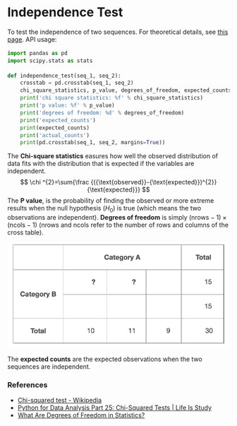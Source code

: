 # Independence Test

To test the independence of two sequences. For theoretical details, see [this page](https://en.wikipedia.org/wiki/Chi-squared_test).
API usage:
```python
import pandas as pd
import scipy.stats as stats

def independence_test(seq_1, seq_2):
    crosstab = pd.crosstab(seq_1, seq_2)
    chi_square_statistics, p_value, degrees_of_freedom, expected_counts = stats.chi2_contingency(observed=crosstab)
    print('chi square statistics: %f' % chi_square_statistics)
    print('p value: %f' % p_value)
    print('degrees of freedom: %d' % degrees_of_freedom)
    print('expected_counts')
    print(expected_counts)
    print('actual_counts')
    print(pd.crosstab(seq_1, seq_2, margins=True))
```

The **Chi-square statistics** easures how well the observed distribution of data fits with the distribution that is expected if the variables are independent.
$$
\chi ^{2}=\sum{\frac {({\text{observed}}-{\text{expected}})^{2}}{\text{expected}}}
$$
The **P value**, is the probability of finding the observed or more extreme results when the null hypothesis ($H_0$) is true (which means the two observations are independent).
**Degrees of freedom** is simply $(\text{nrows}-1)\times(\text{ncols}-1)$  (nrows and ncols refer to the number of rows and columns of the cross table).

![degrees-of-freedom](resources/degrees-of-freedom.png)

The **expected counts** are the expected observations when the two sequences are independent.

### References
- [Chi-squared test - Wikipedia](https://en.wikipedia.org/wiki/Chi-squared_test)
- [Python for Data Analysis Part 25: Chi-Squared Tests | Life Is Study](http://hamelg.blogspot.com/2015/11/python-for-data-analysis-part-25-chi.html)
- [What Are Degrees of Freedom in Statistics?](http://blog.minitab.com/blog/statistics-and-quality-data-analysis/what-are-degrees-of-freedom-in-statistics)





